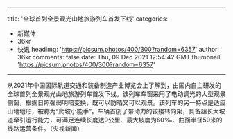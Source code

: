 
---
title: '全球首列全景观光山地旅游列车首发下线'
categories: 
 - 新媒体
 - 36kr
 - 快讯
headimg: 'https://picsum.photos/400/300?random=6357'
author: 36kr
comments: false
date: Thu, 09 Dec 2021 12:54:42 GMT
thumbnail: 'https://picsum.photos/400/300?random=6357'
---

<div>   
从2021年中国国际轨道交通和装备制造产业博览会上了解到，由国内自主研发的全球首列全景观光山地旅游列车首发下线。该列车车窗采用了电动调光的大型观景侧窗，根据日照强弱明暗变换，既可以防晒又可以观景。该列车的另一特点是适应山地地形，被称为“爬坡小能手”。车辆首创了带动力的铰接转向架，具备超长大坡道牵引运行能力，可满足连续长度达9公里、最大坡度为60‰、曲面半径50米的线路运营条件。（央视新闻）  
</div>
            